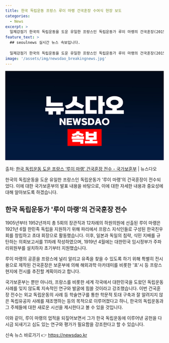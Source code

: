 ```yaml
---
title: 한국 독립운동 프랑스 루이 마랭 건국훈장 수여식 현장 보도
categories:
  - News
excerpt: >
  일제강점기 한국의 독립운동을 도운 유일한 프랑스인 독립운동가 루이 마랭의 건국훈장(2015년 애국장)이 전수…
feature_text: >
  ## seoulnews 실시간 뉴스 속보입니다.

  일제강점기 한국의 독립운동을 도운 유일한 프랑스인 독립운동가 루이 마랭의 건국훈장(2015년 애국장)이 전수…
image: '/assets/img/newsdao_breakingnews.jpg'
---
```


![뉴스다오 속보](/assets/img/newsdao_breakingnews.jpg)

<p>출처: <a href="https://newsdao.kr/3756" rel="dofollow">한국 독립운동 도운 프랑스 ‘루이 마랭’ 건국훈장 전수 - 국가보훈부</a> | 뉴스다오</p>

한국의 독립운동을 도운 유일한 프랑스인 독립운동가 '루이 마랭'의 건국훈장이 전수되었다. 이에 대한 국가보훈부의 발표 내용을 바탕으로, 이에 대한 자세한 내용과 중요성에 대해 알아보도록 하겠습니다. 

<h2 data-ke-size="size26">한국 독립운동가 '루이 마랭'의 건국훈장 전수</h2>

1905년부터 1952년까지 총 5회의 장관직과 12차례의 하원의원에 선출된 루이 마랭은 1921년 6월 한민족 독립을 지원하기 위해 파리에서 프랑스 지식인들로 구성된 한국친우회를 창립하고 초대 회장으로 활동했습니다. 이후, 일본과 독일의 침략, 식민 지배를 규탄하는 의회보고서를 11차례 작성하였으며, 1919년 4월에는 대한민국 임시정부가 주파리위원부를 설치하자 초기부터 지원했습니다. 

루이 마랭의 공훈을 프랑스에 널리 알리고 유족을 찾을 수 있도록 하기 위해 특별히 전시용으로 제작된 건국훈장은 보훈부에 의해 해외과학 아카데미를 비롯한 '포'시 등 프랑스 현지에 전시를 추진할 계획이라고 합니다.

국가보훈부는 뿐만 아니라, 프랑스를 비롯한 세계 각국에서 대한민국을 도왔던 독립운동 사례를 잊지 않도록 지속적인 연구와 발굴에 힘쓸 것이라고 강조했습니다. 이번 건국훈장 전수는 외교 독립운동의 사례 등 학술연구를 통한 학문적 토대 구축과 잘 알려지지 않은 독립유공자 사례를 재조명하는 등의 목적으로 이루어졌다고 하니, 한국의 독립운동과 그 주체들에 대한 새로운 시선을 제시한다고 볼 수 있을 것입니다. 

이와 같이, 루이 마랭의 업적을 되짚어보면서 그가 한국 독립운동에 이루어낸 공헌을 다시금 되새기고 심도 있는 연구와 평가가 필요함을 강조한다고 할 수 있습니다. 

신속 뉴스 바로가기 👉 <a href="https://newsdao.kr" rel="dofollow">https://newsdao.kr</a>


